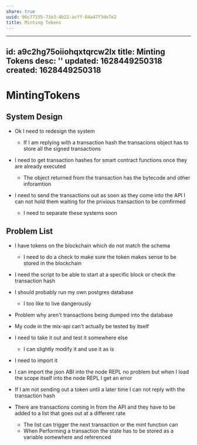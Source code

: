 ```yaml
---
share: true
uuid: 96c77155-73e3-4b22-acff-84a47f3de7e2
title: Minting Tokens
---
```

---
id: a9c2hg75oiiohqxtqrcw2lx
title: Minting Tokens
desc: ''
updated: 1628449250318
created: 1628449250318
---
# MintingTokens
System Design
-------------

*   Ok I need to redesign the system
    
    *   If I am replying with a transaction hash the transacions object has to store all the signed transactions
*   I need to get transaction hashes for smart contract functions once they are already executed
    
    *   The object returned from the transaction has the bytecode and other inforamtion
*   I need to send the transactions out as soon as they come into the API I can not hold them waiting for the privious transaction to be comfirmed
    
    *   I need to separate these systems soon

Problem List
------------

*   I have tokens on the blockchain which do not match the schema
    
    *   I need to do a check to make sure the token makes sense to be stored in the blockchain
*   I need the script to be able to start at a specific block or check the transaction hash
    
*   I should probably run my own postgres database
    
    *   I too like to live dangerously
*   Problem why aren't transactions being dumped into the database
    
*   My code in the mix-api can't actually be tested by itself
    
*   I need to take it out and test it somewhere else
    
    *   I can slightly modify it and use it as is
*   I need to import it
    
*   I can import the json ABI into the node REPL no problem but when I load the scope itself into the node REPL I get an error
    
*   If I am not sending out a token until a later time I can not reply with the transaction hash
    
*   There are transactions coming in from the API and they have to be added to a list that goes out at a different rate
    
    *   The list can trigger the next transaction or the mint function can
    *   When Performing a transaction the state has to be stored as a variable somewhere and referenced
